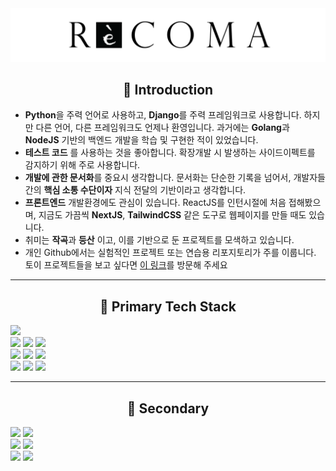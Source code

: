 <div align="center">
  <img src="profile.png" alt="profile" />
</div>

<div align="center">
  <h2>👋 Introduction</h2>
</div>

- **Python**을 주력 언어로 사용하고, **Django**를 주력 프레임워크로 사용합니다. 하지만 다른 언어, 다른 프레임워크도 언제나 환영입니다. 과거에는 **Golang**과 **NodeJS** 기반의 백엔드 개발을 학습 및 구현한 적이 있었습니다.
- **테스트 코드** 를 사용하는 것을 좋아합니다. 확장개발 시 발생하는 사이드이펙트를 감지하기 위해 주로 사용합니다.
- **개발에 관한 문서화**를 중요시 생각합니다. 문서화는 단순한 기록을 넘어서, 개발자들 간의 **핵심 소통 수단이자** 지식 전달의 기반이라고 생각합니다.
- **프론트엔드** 개발환경에도 관심이 있습니다. ReactJS를 인턴시절에 처음 접해봤으며, 지금도 가끔씩 **NextJS**, **TailwindCSS** 같은 도구로 웹페이지를 만들 때도 있습니다.
- 취미는 **작곡**과 **등산** 이고, 이를 기반으로 둔 프로젝트를 모색하고 있습니다.
- 개인 Github에서는 실험적인 프로젝트 또는 연습용 리포지토리가 주를 이룹니다. 토이 프로젝트들을 보고 싶다면 [이 링크](https://github.com/sweetcase-production)를 방문해 주세요

---

<div align="center">
  <h2>🔧 Primary Tech Stack</h2>
</div>

![](https://img.shields.io/badge/Python-FFD43B?style=flat-square&logo=python&logoColor=blue)  
![](https://img.shields.io/badge/Django-092E20?style=flat-square&logo=django&logoColor=green) ![](https://img.shields.io/badge/Django%20REST-ff1709?style=flat-square&logo=django&logoColor=white) ![](https://img.shields.io/badge/FastAPI-109989?style=flat-square&logo=fastapi&logoColor=white)  
![](https://img.shields.io/badge/MySQL-005C84?style=flat-square&logo=mysql&logoColor=white) ![](https://img.shields.io/badge/SQLite-003B57?style=flat-square&logo=sqlite&logoColor=white) ![](https://img.shields.io/badge/Redis-%23DD0031.svg?&style=flat-square&logo=redis&logoColor=white)  
![](https://img.shields.io/badge/Docker-2CA5E0?style=flat-square&logo=docker&logoColor=white) ![](https://img.shields.io/badge/AWS-FF9900?style=flat-square&logo=amazonaws&logoColor=white) ![](https://img.shields.io/badge/GitHub%20Actions-100000?style=flat-square&logo=github&logoColor=white)

---

<div align="center">
  <h2>🧪 Secondary</h2>
</div>

![](https://img.shields.io/badge/Go-00ADD8?style=flat-square&logo=go&logoColor=white)  ![](https://img.shields.io/badge/TypeScript-%23007ACC.svg?style=flat-square&logo=typescript&logoColor=white)  
![](https://img.shields.io/badge/React-%2320232a.svg?style=flat-square&logo=react&logoColor=%2361DAFB)  ![](https://img.shields.io/badge/Next.js-black?style=flat-square&logo=next.js&logoColor=white)  
![](https://img.shields.io/badge/Tailwind_CSS-38B2AC?style=flat-square&logo=tailwind-css&logoColor=white)  ![](https://img.shields.io/badge/Jekyll-CC0000?style=flat-square&logo=jekyll&logoColor=white)
